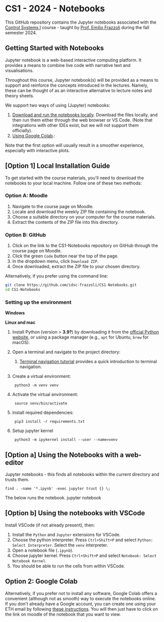 # CS1 - 2024 - Notebooks

This GitHub repository contains the Jupyter notebooks associated with the [Control Systems I]([url](https://idsc.ethz.ch/education/lectures/control-systems-i.html)) course - taught by [Prof. Emilio Frazzoli](https://idsc.ethz.ch/research-frazzoli/people/person-detail.MjI0MDM0.TGlzdC8yNjg5LDQ4ODg4MTE2Mw==.html) during the fall semester 2024.


## Getting Started with Notebooks

Jupyter notebook is a web-based interactive computing platform. It provides a means to combine live code with narrative text and visualisations. 

Throughout this course, Jupyter notebook(s) will be provided as a means to support and reinforce the concepts introduced in the lectures. Namely, these can be thought of as an interactive alternative to lecture notes and theory sheets. 

We support two ways of using (Jupyter) notebooks:

1. <u>Download and run the notebooks locally</u>. Download the files locally, and then run them either through the web browser or VS Code. (Note that integrations with other IDEs exist, but we will not support them officially).
2. <u>Using Google Colab</u>.: 

Note that the first option will usually result in a smoother experience, especially with interactive plots.

## [Option 1] Local Installation Guide 

To get started with the course materials, you'll need to download the notebooks to your local machine. Follow one of these two methods:

### Option A: Moodle

1. Navigate to the course page on Moodle.
2. Locate and download the weekly ZIP file containing the notebook.
3. Choose a suitable directory on your computer for the course materials.
4. Extract the contents of the ZIP file into this directory.

### Option B: GitHub

1. Click on the link to the CS1-Notebooks repository on GitHub through the course page on Moodle.
2. Click the green `Code` button near the top of the page.
3. In the dropdown menu, click `Download ZIP`.
4. Once downloaded, extract the ZIP file to your chosen directory.

Alternatively, if you prefer using the command line:

```bash
git clone https://github.com/idsc-frazzoli/CS1-Notebooks.git
cd CS1-Notebooks
```

### Setting up the environment

**Windows**

**Linux and mac**

1. Install Python (version > **3.9?**) by downloading it from the [official Python website](https://www.python.org/downloads/), or using a package manager (e.g., `apt` for Ubuntu, `brew` for macOS).
2. Open a terminal and navigate to the project directory:
   1. [Terminal navigation tutorial](https://frontend.turing.edu/lessons/module-1/getting-around-in-the-terminal.html) provides a quick introduction to terminal navigation. 
3. Create a virtual environment:

        python3 -m venv venv

4. Activate the virtual environment:

        source venv/bin/activate

5. Install required dependencies:

        pip3 install -r requirements.txt

6. Setup jupyter kernel

        python3 -m ipykernel install --user --name=venv

## [Option a] Using the Notebooks with a web-editor
Jupyter notebooks - this finds all notebooks within the current directory and trusts them. 

    find . -name '*.ipynb' -exec jupyter trust {} \;

The below runs the notebook. 
    jupyter notebook

## [Option b] Using the notebooks with VSCode
Install VSCode (if not already present), then:
1. Install the `Python` and `Jupyter` extensions for VSCode. 
2. Choose the python interpreter. Press `Ctrl+Shift+P` and select `Python: Select Interpreter`. Select the `venv` interpreter.
3. Open a notebook file (`.ipynb`). 
4. Choose jupyter kernel. Press `Ctrl+Shift+P` and select `Notebook: Select Notebook Kernel`.
5. You should be able to run the cells from within VSCode. 

## Option 2: Google Colab

Alternatively, if you prefer not to install any software, Google Colab offers a convenient (although not as smooth) way to execute the notebooks online. If you don't already have a Google account, you can create one using your ETH email by following [these instructions](https://unlimited.ethz.ch/display/itkb/Google+Workspace).
You will then just have to click on the link on moodle of the notebook that you want to view.